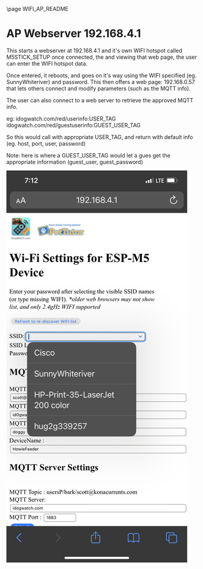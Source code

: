 \page WIFI_AP_README

# AP Webserver 192.168.4.1

This starts a webserver at 192.168.4.1
and it's own WIFI hotspot called M5STICK_SETUP
once connected, the and viewing that web page, the user can enter the WIFI hotspot data.

Once entered, it reboots, and goes on it's way using the WIFI specified (eg. SunnyWhiteriver) and password.
This then offers a web page:  192.168.0.57
that lets others connect and modify parameters (such as the MQTT info).

The user can also connect to a web server to retrieve the approved MQTT info.

eg:   idogwatch.com/red/userinfo:USER_TAG
      idogwatch.com/red/guestuserinfo:GUEST_USER_TAG

So this would call with appropriate USER_TAG, and return with default info (eg. host, port, user, password)

Note: here is where a GUEST_USER_TAG would let a gues get the appropriate information (guest_user, guest_password)

![AP Page](IMG_3936.PNG)
